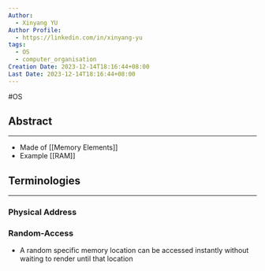 ```yaml
---
Author:
  - Xinyang YU
Author Profile:
  - https://linkedin.com/in/xinyang-yu
tags:
  - OS
  - computer_organisation
Creation Date: 2023-12-14T18:16:44+08:00
Last Date: 2023-12-14T18:16:44+08:00
---
```

#OS 
## Abstract
---
- Made of [[Memory Elements]]
- Example [[RAM]]


## Terminologies
---
### Physical Address

### Random-Access
- A random specific memory location can be accessed instantly without waiting to render until that location 
